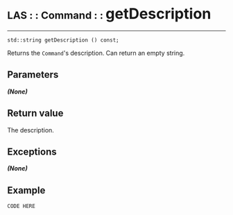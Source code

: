 # <span style="font-size:smaller;">LAS : : Command : : </span><span style="font-size:larger;">getDescription</span>

***

```
std::string getDescription () const;
```

Returns the `Command`'s description. Can return an empty string.

## Parameters
***(None)***

## Return value
The description.

## Exceptions
***(None)***


## Example
```
CODE HERE
```

